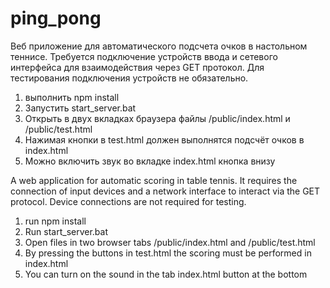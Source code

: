 # ping_pong
Веб приложение для автоматического подсчета очков в настольном теннисе. Требуется подключение устройств ввода и сетевого интерфейса для взаимодействия через GET протокол. Для тестирования подключения устройств не обязательно.


1) выполнить npm install 
2) Запустить start_server.bat 
3) Открыть в двух вкладках браузера файлы /public/index.html и /public/test.html 
4) Нажимая кнопки в test.html должен выполнятся подсчёт очков в index.html 
5) Можно включить звук во вкладке index.html кнопка  внизу





A web application for automatic scoring in table tennis. It requires the connection of input devices and a network interface to interact via the GET protocol. Device connections are not required for testing.


1) run npm install 
2) Run start_server.bat 
3) Open files in two browser tabs /public/index.html and /public/test.html 
4) By pressing the buttons in test.html the scoring must be performed in index.html 
5) You can turn on the sound in the tab index.html button at the bottom
